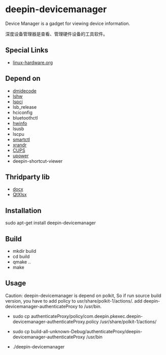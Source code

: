 # deepin-devicemanager
Device Manager is a gadget for viewing device information.

深度设备管理器是查看、管理硬件设备的工具软件。

## Special Links
* [linux-hardware.org](https://linux-hardware.org/)

## Depend on 
* [dmidecode](http://www.nongnu.org/dmidecode/)
* [lshw](https://ezix.org/project/wiki/HardwareLiSter)
* [lspci](https://github.com/linuxhw/LsPCI)
* lsb_release
* hciconfig
* bluetoothctl
* [hwinfo](https://github.com/linuxhw/HWInfo)
* lsusb
* lscpu
* [smartctl](https://www.smartmontools.org/)
* [xrandr](https://www.x.org/wiki/Projects/XRandR/)
* [CUPS](https://www.cups.org/index.html)
* [upower](https://upower.freedesktop.org/)
* deepin-shortcut-viewer

## Thridparty lib
* [docx](https://github.com/lpxxn/docx)
* [QtXlsx](http://qtxlsx.debao.me)

## Installation
sudo apt-get install deepin-devicemanager

## Build
* mkdir build
* cd build
* qmake ..
* make

## Usage
Caution: deepin-devicemanager is depend on polkit, So if run source build version, 
you have to add policy to usr/share/polkit-1/actions/. 
add deepin-devicemanager-authenticateProxy to /usr/bin.

* sudo cp authenticateProxy/policy/com.deepin.pkexec.deepin-devicemanager-authenticateProxy.policy /usr/share/polkit-1/actions/
* sudo cp build-all-unknown-Debug/authenticateProxy/deepin-devicemanager-authenticateProxy /usr/bin

* ./deepin-devicemanager